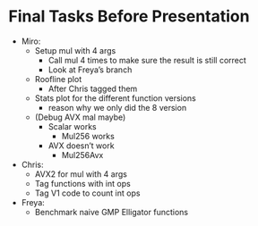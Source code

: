# Final Tasks Before Presentation
- Miro:
    - Setup mul with 4 args
        - Call mul 4 times to make sure the result is still correct
        - Look at Freya’s branch
    - Roofline plot
        - After Chris tagged them
    - Stats plot for the different function versions
        - reason why we only did the 8 version
    - (Debug AVX mal maybe)
        - Scalar works
            - Mul256 works
        - AVX doesn’t work
            - Mul256Avx
- Chris:
    - AVX2 for mul with 4 args
    - Tag functions with int ops
    - Tag V1 code to count int ops
- Freya:
    - Benchmark naive GMP Elligator functions
